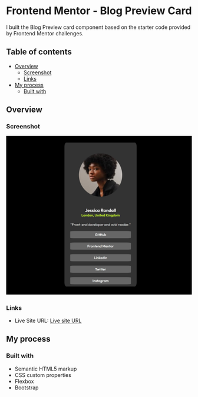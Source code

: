# Frontend Mentor - Blog Preview Card

I built the Blog Preview card component based on the starter code provided by Frontend Mentor challenges. 

## Table of contents

- [Overview](#overview)
  - [Screenshot](#screenshot)
  - [Links](#links)
- [My process](#my-process)
  - [Built with](#built-with)

## Overview

### Screenshot

![screenshot](./assets/images/screenshot.jpg)

### Links

- Live Site URL: [Live site URL](https://mahi-mani.github.io/Blog-Preview-Card/)

## My process

### Built with

- Semantic HTML5 markup
- CSS custom properties
- Flexbox
- Bootstrap
